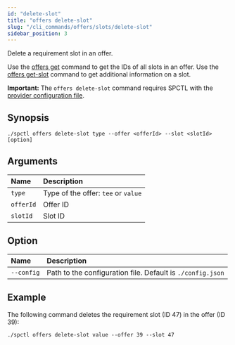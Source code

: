 ```yaml
---
id: "delete-slot"
title: "offers delete-slot"
slug: "/cli_commands/offers/slots/delete-slot"
sidebar_position: 3
---
```


Delete a requirement slot in an offer.

Use the [offers get](/developers/cli_commands/offers/offers/get) command to get the IDs of all slots in an offer. Use the [offers get-slot](/developers/cli_commands/offers/slots/get-slot) command to get additional information on a slot.

**Important:** The `offers delete-slot` command requires SPCTL with the [provider configuration file]((/developers/cli_guides/configure#for-offer-providers)).

## Synopsis

```
./spctl offers delete-slot type --offer <offerId> --slot <slotId> [option]
```

## Arguments

| **Name** | **Description**                 |
|:---------|:--------------------------------|
|`type`   |Type of the offer: `tee` or `value` |
| `offerId`  |Offer ID  |
| `slotId`  |Slot ID |

## Option

| **Name** |**Description**                |
|:--------------------|:-------------------------------|
| `--config`          |Path to the configuration file. Default is `./config.json` |

## Example

The following command deletes the requirement slot (ID 47) in the offer (ID 39):

```
./spctl offers delete-slot value --offer 39 --slot 47
```